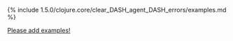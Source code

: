 {% include 1.5.0/clojure.core/clear_DASH_agent_DASH_errors/examples.md %}

[Please add examples!](https://github.com/arrdem/grimoire/edit/master/_includes/1.6.0/clojure.core/clear_DASH_agent_DASH_errors/examples.md)
